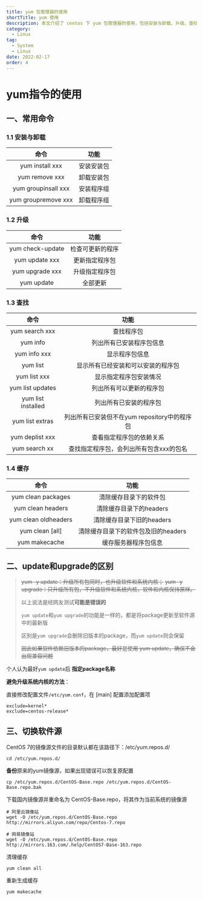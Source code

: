 ```yaml
---
title: yum 包管理器的使用
shortTitle: yum 使用
description: 本文介绍了 centos 下 yum 包管理器的使用，包括安装与卸载、升级、查找和缓存等常用命令，同时还讲解了 update 和 upgrade 的区别，以及更换镜像源。
category:
  - Linux
tag:
  - System
  - Linux
date: 2022-02-17
order: 4
---
```


# yum指令的使用

## 一、常用命令

### 1.1 安装与卸载

|        命令         |    功能    |
| :-----------------: | :--------: |
|   yum install xxx   | 安装安装包 |
|   yum remove xxx    | 卸载安装包 |
| yum groupinsall xxx | 安装程序组 |
| yum groupremove xxx | 卸载程序组 |

### 1.2 升级

|       命令       |       功能       |
| :--------------: | :--------------: |
| yum check-update | 检查可更新的程序 |
|  yum update xxx  |  更新指定程序包  |
| yum upgrade xxx  |  升级指定程序包  |
|    yum update    |     全部更新     |

### 1.3 查找

|        命令        |                     功能                     |
| :----------------: | :------------------------------------------: |
|   yum search xxx   |                  查找程序包                  |
|      yum info      |           列出所有已安装程序包信息           |
|    yum info xxx    |                显示程序包信息                |
|      yum list      |      显示所有已经安装和可以安装的程序包      |
|    yum list xxx    |            显示指定程序包安装情况            |
|  yum list updates  |           列出所有可以更新的程序包           |
| yum list installed |            列出所有已安装的程序包            |
|  yum list extras   | 列出所有已安装但不在yum repository中的程序包 |
|  yum deplist xxx   |           查看指定程序包的依赖关系           |
|   yum search xx    |   查找指定程序包，会列出所有包含xxx的包名    |

### 1.4 缓存

|         命令         |                功能                 |
| :------------------: | :---------------------------------: |
|  yum clean packages  |       清除缓存目录下的软件包        |
|  yum clean headers   |       清除缓存目录下的headers       |
| yum clean oldheaders |      清除缓存目录下旧的headers      |
|   yum clean [all]    | 清除缓存目录下的软件包及旧的headers |
|    yum makecache     |        缓存服务器程序包信息         |

## 二、update和upgrade的区别

>   ~~yum -y update：升级所有包同时，也升级软件和系统内核；~~
>   ~~yum -y upgrade：只升级所有包，不升级软件和系统内核，软件和内核保持原样。~~
>
>   以上说法是经网友测试**可能是错误的**
>
>
>
>   `yum update`和`yum upgrade`的功能是一样的，都是将package更新至软件源中的最新版
>
>   区别是`yum upgrade`会删除旧版本的package，而`yum update`则会保留
>
>   ~~因此如果软件依赖旧版本的package，最好是使用 yum update，确保不会出现兼容问题~~

个人认为最好`yum update`后 **指定package名称**

**避免升级系统内核的方法**：

直接修改配置文件`/etc/yum.conf`，在 [main] 配置添加配置项

```shell
exclude=kernel*
exclude=centos-release*
```

## 三、切换软件源

CentOS 7的镜像源文件的目录默认都在该路径下：/etc/yum.repos.d/

```shell
cd /etc/yum.repos.d/
```

**备份**原来的yum镜像源，如果出现错误可以恢复原配置

```shell
cp /etc/yum.repos.d/CentOS-Base.repo /etc/yum.repos.d/CentOS-Base.repo.bak
```

下载国内镜像源并重命名为 CentOS-Base.repo，将其作为当前系统的镜像源

```shell
# 阿里云镜像站
wget -O /etc/yum.repos.d/CentOS-Base.repo http://mirrors.aliyun.com/repo/Centos-7.repo

# 网易镜像站
wget -O /etc/yum.repos.d/CentOS-Base.repo http://mirrors.163.com/.help/CentOS7-Base-163.repo
```

清理缓存

```shell
yum clean all
```

重新生成缓存

```shell
yum makecache
```
